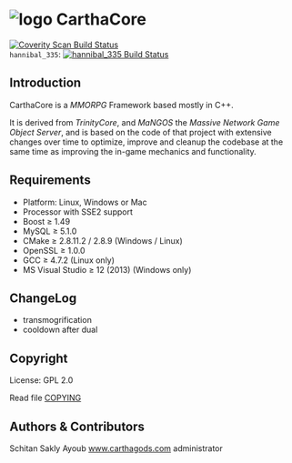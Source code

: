 # ![logo](http://carthagods.com/application/themes/crusader_theme/images/logo.png) CarthaCore

[![Coverity Scan Build Status](https://scan.coverity.com/projects/435/badge.svg)](https://scan.coverity.com/projects/435)  
`hannibal_335`: [![hannibal_335 Build Status](https://travis-ci.org/saklyayoub/CarthaCore.svg?branch=hannibal_335)](https://travis-ci.org/saklyayoub/CarthaCore)

## Introduction

CarthaCore is a *MMORPG* Framework based mostly in C++.

It is derived from *TrinityCore*, and *MaNGOS* the *Massive Network Game Object Server*, and is
based on the code of that project with extensive changes over time to optimize,
improve and cleanup the codebase at the same time as improving the in-game
mechanics and functionality.

## Requirements

+ Platform: Linux, Windows or Mac
+ Processor with SSE2 support
+ Boost ≥ 1.49
+ MySQL ≥ 5.1.0
+ CMake ≥ 2.8.11.2 / 2.8.9 (Windows / Linux)
+ OpenSSL ≥ 1.0.0
+ GCC ≥ 4.7.2 (Linux only)
+ MS Visual Studio ≥ 12 (2013) (Windows only)

## ChangeLog

+ transmogrification
+ cooldown after dual

## Copyright

License: GPL 2.0

Read file [COPYING](COPYING)


## Authors &amp; Contributors

Schitan
Sakly Ayoub www.carthagods.com administrator
